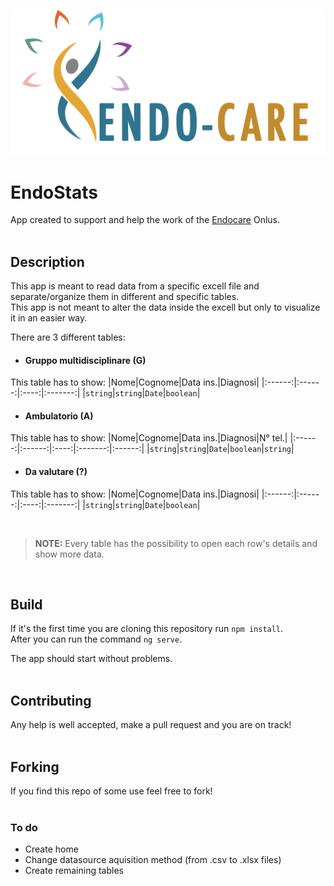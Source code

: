 ![Image](./src/assets/images/MarchioCompleto.png)

# EndoStats
App created to support and help the work of the [Endocare](https://www.endo-care.it/) Onlus.
</br></br>

## Description
This app is meant to read data from a specific excell file and separate/organize them in different and specific tables.</br>
This app is not meant to alter the data inside the excell but only to visualize it in an easier way.</br>

There are 3 different tables:
- #### Gruppo multidisciplinare (G)
This table has to show:
|Nome|Cognome|Data ins.|Diagnosi|
|:------:|:------:|:----:|:-------:|
|`string`|`string`|`Date`|`boolean`|

- #### Ambulatorio (A)
This table has to show:
|Nome|Cognome|Data ins.|Diagnosi|N° tel.|
|:------:|:------:|:----:|:-------:|:------:|
|`string`|`string`|`Date`|`boolean`|`string`|

- #### Da valutare (?)
This table has to show:
|Nome|Cognome|Data ins.|Diagnosi|
|:------:|:------:|:----:|:-------:|
|`string`|`string`|`Date`|`boolean`|

</br>

>**NOTE:** Every table has the possibility to open each row's details and show more data.

</br>

## Build
If it's the first time you are cloning this repository run `npm install`.</br>
After you can run the command `ng serve`.

The app should start without problems.
</br></br>

## Contributing
Any help is well accepted, make a pull request and you are on track!
</br></br>

## Forking
If you find this repo of some use feel free to fork!
</br></br>

### To do
- Create home
- Change datasource aquisition method (from .csv to .xlsx files)
- Create remaining tables